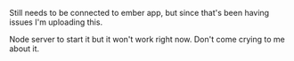 Still needs to be connected to ember app, but since that's been having issues I'm uploading this.

Node server to start it but it won't work right now. Don't come crying to me about it.